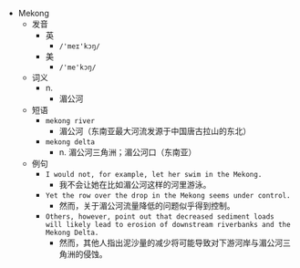 - Mekong
  - 发音
    - 英
      - `/'meɪ'kɔŋ/`
    - 美
      - `/'me'kɔŋ/`
  - 词义
    - n.
      - 湄公河
  - 短语
    - `mekong river`
      - 湄公河（东南亚最大河流发源于中国唐古拉山的东北） 
    - `mekong delta`
      - n. 湄公河三角洲；湄公河口（东南亚） 
  - 例句
    - `I would not, for example, let her swim in the Mekong.`
      - 我不会让她在比如湄公河这样的河里游泳。
    - `Yet the row over the drop in the Mekong seems under control.`
      - 然而，关于湄公河流量降低的问题似乎得到控制。
    - `Others, however, point out that decreased sediment loads will likely lead to erosion of downstream riverbanks and the Mekong Delta.`
      - 然而，其他人指出泥沙量的减少将可能导致对下游河岸与湄公河三角洲的侵蚀。

